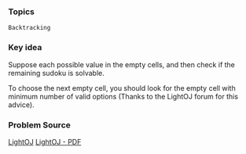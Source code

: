 ### Topics

    Backtracking

### Key idea


Suppose each possible value in the empty cells, and then check if the remaining sudoku is solvable.

To choose the next empty cell, you should look for the empty cell with minimum number of valid options (Thanks to the LightOJ forum for this advice).


### Problem Source

[LightOJ](http://lightoj.com/volume_showproblem.php?problem=1397)
[LightOJ - PDF](http://lightoj.com/volume_showproblem.php?problem=1397&language=english&type=pdf)
